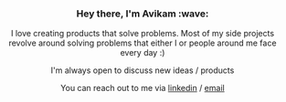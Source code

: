 <center>
  <h3>Hey there, I'm Avikam :wave:</h3>
  
  <p>I love creating products that solve problems. Most of my side projects revolve around solving problems that either I or people around me face every day :)</p>

  I'm always open to discuss new ideas / products

  You can reach out to me via [linkedin](https://www.linkedin.com/in/avikammangla/) / [email](mailto:avikam03@gmail.com) 
  
</center>
